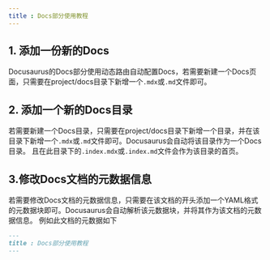 ```yaml
---
title : Docs部分使用教程
---
```


## 1. 添加一份新的Docs
Docusaurus的Docs部分使用动态路由自动配置Docs，若需要新建一个Docs页面，只需要在project/docs目录下新增一个`.mdx`或`.md`文件即可。
## 2. 添加一个新的Docs目录
若需要新建一个Docs目录，只需要在project/docs目录下新增一个目录，并在该目录下新增一个`.mdx`或`.md`文件即可。Docusaurus会自动将该目录作为一个Docs目录。
且在此目录下的`.index.mdx`或`.index.md`文件会作为该目录的首页。
## 3.修改Docs文档的元数据信息
若需要修改Docs文档的元数据信息，只需要在该文档的开头添加一个YAML格式的元数据块即可。Docusaurus会自动解析该元数据块，并将其作为该文档的元数据信息。
例如此文档的元数据如下
```md
---
title : Docs部分使用教程
---
```